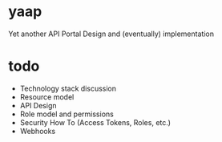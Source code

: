 # yaap
Yet another API Portal
Design and (eventually) implementation

# todo
- Technology stack discussion
- Resource model
- API Design
- Role model and permissions
- Security How To (Access Tokens, Roles, etc.)
- Webhooks
